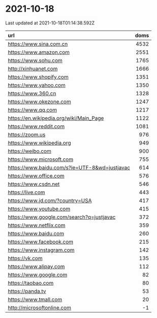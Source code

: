 # 2021-10-18

<!-- BEGIN -->
Last updated at 2021-10-18T01:14:38.592Z

url | doms
:- | -:
https://www.sina.com.cn | 4532
https://www.amazon.com | 2551
https://www.sohu.com | 1765
http://xinhuanet.com | 1666
https://www.shopify.com | 1351
https://www.yahoo.com | 1350
https://www.360.cn | 1328
https://www.okezone.com | 1247
https://www.qq.com | 1217
https://en.wikipedia.org/wiki/Main_Page | 1122
https://www.reddit.com | 1081
https://zoom.us | 976
https://www.wikipedia.org | 949
https://weibo.com | 900
https://www.microsoft.com | 755
https://www.baidu.com/s?ie=UTF-8&wd=justjavac | 614
https://www.office.com | 576
https://www.csdn.net | 546
https://live.com | 443
https://www.jd.com/?country=USA | 417
https://www.youtube.com | 415
https://www.google.com/search?q=justjavac | 372
https://www.netflix.com | 359
https://www.baidu.com | 260
https://www.facebook.com | 215
https://www.instagram.com | 142
https://vk.com | 135
https://www.alipay.com | 112
https://www.google.com | 82
https://taobao.com | 80
https://panda.tv | 53
https://www.tmall.com | 20
http://microsoftonline.com | -1
<!-- END -->
